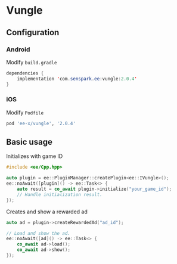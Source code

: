 # Vungle
## Configuration
### Android
Modify `build.gradle`
```java
dependencies {
    implementation 'com.senspark.ee:vungle:2.0.4'
}
```

### iOS
Modify `Podfile`
```ruby
pod 'ee-x/vungle', '2.0.4'
```

## Basic usage
Initializes with game ID
```cpp
#include <ee/Cpp.hpp>

auto plugin = ee::PluginManager::createPlugin<ee::IVungle>();
ee::noAwait([plugin]() -> ee::Task<> {
    auto result = co_await plugin->initialize("your_game_id");
    // Handle initialization result.
});
```

Creates and show a rewarded ad
```cpp
auto ad = plugin->createRewardedAd("ad_id");

// Load and show the ad.
ee::noAwait([ad]() -> ee::Task<> {
    co_await ad->load();
    co_await ad->show();
});
```